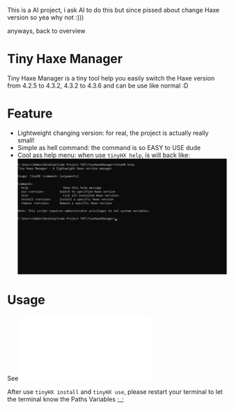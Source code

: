 This is a AI project, i ask AI to do this but since pissed about change Haxe version so yea why not :)))

anyways, back to overview

# Tiny Haxe Manager
Tiny Haxe Manager is a tiny tool help you easily switch the Haxe version from 4.2.5 to 4.3.2, 4.3.2 to 4.3.6 and can be use like normal :D

# Feature
* Lightweight changing version: for real, the project is actually really small!
* Simple as hell command: the command is so EASY to USE dude
* Cool ass help menu: when use `tinyHX help`, is will back like: ![preImage1](./preview/pic1.png)

# Usage
See ![How to use tinyHX](./docs/HOW-TO-USE.md)

After use `tinyHX install` and `tinyHX use`, please restart your terminal to let the terminal know the Paths Variables ;_;

